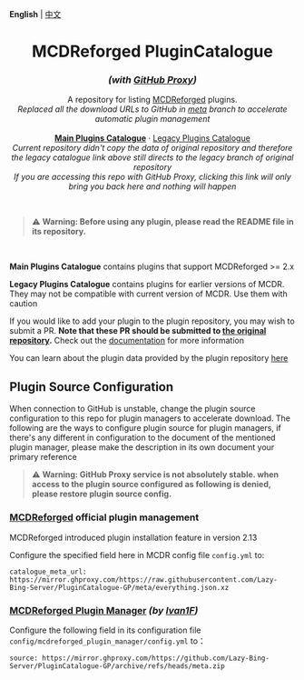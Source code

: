 **English** | [中文](readme_cn.md)

<h1 align="center"> MCDReforged PluginCatalogue</h1>
<h3 align="center"><i> (with <a href="https://mirror.ghproxy.com//">GitHub Proxy</a>)</i></h3>
<p align="center"> 
  A repository for listing <a href="https://github.com/Fallen-Breath/MCDReforged">MCDReforged</a> plugins.
  <br><i>
  Replaced all the download URLs to GitHub in <a href="https://github.com/Lazy-Bing-Server/PluginCatalogue-GP/tree/meta">meta</a> branch to accelerate automatic plugin management
  </i><br>
  <br>
  <a href="https://github.com/Lazy-Bing-Server/PluginCatalogue-GP/blob/catalogue/readme.md"><strong>Main Plugins Catalogue</strong></a>
  ·
  <a href="https://github.com/MCDReforged/PluginCatalogue/blob/legacy/readme.md">Legacy Plugins Catalogue</a> 
  <br>
  <i>Current repository didn't copy the data of original repository and therefore the legacy catalogue link above still directs to the legacy branch of original repository</i>
  <br>
  <i>If you are accessing this repo with GitHub Proxy, clicking this link will only bring you back here and nothing will happen</i>
</p>
<br>


> ⚠️ **Warning: Before using any plugin, please read the README file in its repository.**

<br>

**Main Plugins Catalogue** contains plugins that support MCDReforged >= 2.x

**Legacy Plugins Catalogue** contains plugins for earlier versions of MCDR. They may not be compatible with current version of MCDR. Use them with caution

If you would like to add your plugin to the plugin repository, you may wish to submit a PR. **Note that these PR should be submitted to [the original repository](https://github.com/MCDReforged/PluginCatalogue).** Check out the [documentation](https://mcdreforged.readthedocs.io/en/latest/plugin_dev/plugin_catalogue.html) for more information

You can learn about the plugin data provided by the plugin repository [here](https://github.com/Lazy-Bing-Server/PluginCatalogue-GP/tree/meta)

## Plugin Source Configuration

When connection to GitHub is unstable, change the plugin source configuration to this repo for plugin managers to accelerate download. The following are the ways to configure plugin source for plugin managers, if there's any different in configuration to the document of the mentioned plugin manager, please make the description in its own document your primary reference

> ⚠️ <strong>Warning: GitHub Proxy service is not absolutely stable. when access to the plugin source configured as following is denied, please restore plugin source config. </strong>

### [MCDReforged](https://mcdreforged.com) official plugin management

MCDReforged introduced plugin installation feature in version 2.13

Configure the specified field here in MCDR config file `config.yml` to:

```commandline
catalogue_meta_url: https://mirror.ghproxy.com/https://raw.githubusercontent.com/Lazy-Bing-Server/PluginCatalogue-GP/meta/everything.json.xz
```

### [MCDReforged Plugin Manager](https://github.com/Ivan-1F/MCDReforgedPluginManager) *(by [Ivan1F](https://github.com/Ivan-1F))*

Configure the following field in its configuration file `config/mcdreforged_plugin_manager/config.yml` to：

```commandline
source: https://mirror.ghproxy.com/https://github.com/Lazy-Bing-Server/PluginCatalogue-GP/archive/refs/heads/meta.zip
```
